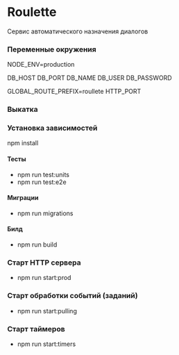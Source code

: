 # Roulette
Сервис автоматического назначения диалогов 

### Переменные окружения

NODE_ENV=production

DB_HOST
DB_PORT
DB_NAME
DB_USER
DB_PASSWORD

GLOBAL_ROUTE_PREFIX=roullete
HTTP_PORT

### Выкатка

### Установка зависимостей
npm install

#### Тесты
* npm run test:units
* npm run test:e2e

#### Миграции
* npm run migrations

#### Билд
* npm run build 

### Старт HTTP сервера
* npm run start:prod

### Старт обработки событий (заданий)
* npm run start:pulling

### Старт таймеров
* npm run start:timers


